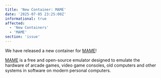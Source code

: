 ```yaml
---
title: 'New Container: MAME'
date: '2025-07-05 23:25:00Z'
informational: true
affected:
  - 'New Containers'
  - 'MAME'
section: 'issue'
---
```

We have released a new container for [MAME](https://github.com/linuxserver/docker-mame)!

[MAME](https://www.mamedev.org/) is a free and open-source emulator designed to emulate the hardware of arcade games, video game consoles, old computers and other systems in software on modern personal computers.
